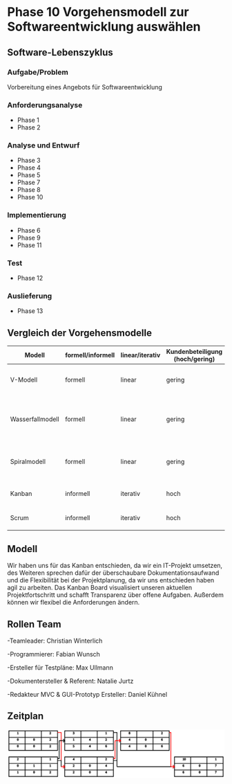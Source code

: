 # Phase 10 Vorgehensmodell zur Softwareentwicklung auswählen
## Software-Lebenszyklus
### Aufgabe/Problem
Vorbereitung eines Angebots für Softwareentwicklung
### Anforderungsanalyse
- Phase 1
- Phase 2
### Analyse und Entwurf
- Phase 3
- Phase 4
- Phase 5
- Phase 7
- Phase 8
- Phase 10
### Implementierung
- Phase 6
- Phase 9
- Phase 11
### Test
- Phase 12
### Auslieferung
- Phase 13
## Vergleich der Vorgehensmodelle 
| Modell           | formell/informell | linear/iterativ | Kundenbeteiligung (hoch/gering) | Vorteile       | Nachteile                              | Anwendung                                                                                                    |
|------------------|--------------------|------------------|---------------------------------|----------------|----------------------------------------|--------------------------------------------------------------------------------------------------------------|
| V-Modell         | formell            | linear           | gering                          | klare Struktur | sehr teuer und zeitaufwendig | Projekte, bei denen Störungen und Ausfallzeiten inakzeptabel sind |
| Wasserfallmodell | formell            | linear           | gering                          | klare Struktur               | starker Dokumentationsaufwand                                      |   -Einfache kleine oder mittelgroße Softwareprojekte mit klar definierten und unveränderlichen Anforderungen                                                                                                            |
| Spiralmodell     | formell            | linear           | gering                          |  frühzeitige Kundeneinbindung              |  schlechte Parallelisierung von Prozessen                                      |  Projekte mit unklaren Geschäftsanforderungen oder zu anspruchsvollen / innovativen Anforderungen                                                                                                            |
| Kanban           | informell          | iterativ        | hoch                            |     sehr gute Skalierbarkeit           |    nicht für alle Betriebe geeignet                                    |  Projekte rund um Softwaresupport und Weiterentwicklung                                                                                                             |
| Scrum            | informell          | iterativ        | hoch                            | hohe Effektivität durch Selbstorganisation              | kein Gesamtüberblick über die komplette Projektstrecke                                       |       Projekte rund um Softwaresupport und Weiterentwicklung                                                                                                        |

## Modell
Wir haben uns für das Kanban entschieden, da wir ein IT-Projekt umsetzen, des Weiteren sprechen dafür der überschaubare Dokumentationsaufwand und die Flexibilität bei der Projektplanung, da wir uns entschieden haben agil zu arbeiten. Das Kanban Board visualisiert unseren aktuellen Projektfortschritt und schafft Transparenz über offene Aufgaben. Außerdem können wir flexibel die Anforderungen ändern.
## Rollen Team
-Teamleader: Christian Winterlich

-Programmierer: Fabian Wunsch

-Ersteller für Testpläne: Max Ullmann

-Dokumentersteller & Referent: Natalie Jurtz

-Redakteur MVC & GUI-Prototyp Ersteller: Daniel Kühnel

## Zeitplan  

![Entwicklungs_Netzplan.svg](https://raw.githubusercontent.com/fabi321/lf8-itsystemhaus-software/main/Entwicklungs_Netzplan.svg)




            
          

            
          
